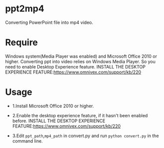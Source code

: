 # ppt2mp4
Converting PowerPoint file into mp4 video.

# Require
Windows system(Media Player was enabled) and Microsoft Office 2010 or higher. Converting ppt into video relies on Windows Media Player. So you need to enable Desktop Experience feature. INSTALL THE DESKTOP EXPERIENCE FEATURE:https://www.omnivex.com/support/kb/220

# Usage
- 1.Install Microsoft Office 2010 or higher.

- 2.Enable the desktop experience feature, if it hasn't been enabled before. INSTALL THE DESKTOP EXPERIENCE FEATURE:https://www.omnivex.com/support/kb/220

- 3.Edit `ppt_path`,`mp4_path` in convert.py and run `python convert.py` in the command line.
